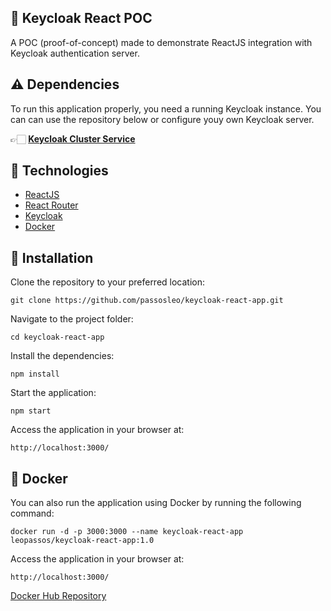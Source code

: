 ## 🔑 Keycloak React POC

A POC (proof-of-concept) made to demonstrate ReactJS integration with Keycloak authentication server.


## ⚠️ Dependencies

To run this application properly, you need a running Keycloak instance. You can can use the repository below or configure youy own Keycloak server.

👉🏻 **[Keycloak Cluster Service](https://github.com/passosleo/keycloak-cluster-service)**


## 🚀 Technologies

* [ReactJS](https://react.dev/)
* [React Router](https://reactrouter.com/en/main)
* [Keycloak](https://www.keycloak.org/)
* [Docker](https://www.docker.com/)


## 🔧 Installation

Clone the repository to your preferred location:
```
git clone https://github.com/passosleo/keycloak-react-app.git
```

Navigate to the project folder:
```
cd keycloak-react-app
```

Install the dependencies:
```
npm install
```

Start the application:
```
npm start
```

Access the application in your browser at:
```
http://localhost:3000/
```


## 🐳 Docker

You can also run the application using Docker by running the following command:
```
docker run -d -p 3000:3000 --name keycloak-react-app leopassos/keycloak-react-app:1.0
```

Access the application in your browser at:
```
http://localhost:3000/
```

[Docker Hub Repository](https://hub.docker.com/r/leopassos/keycloak-react-app)
